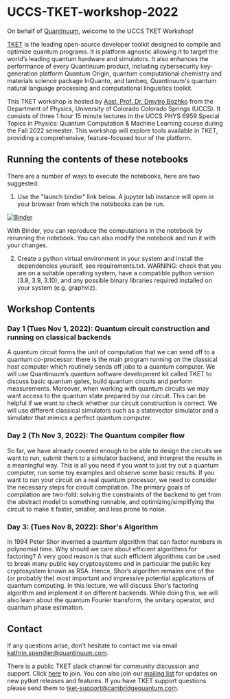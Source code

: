 # UCCS-TKET-workshop-2022

On behalf of [Quantinuum](https://www.quantinuum.com/), welcome to the UCCS TKET Workshop! 

[TKET](https://www.quantinuum.com/developers/tket) is the leading open-source developer toolkit designed to compile and optimize quantum programs. It is platform agnostic allowing it to target the world’s leading quantum hardware and simulators. It also enhances the performance of every Quantinuum product, including cybersecurity key-generation platform Quantum Origin, quantum computational chemistry and materials science package InQuanto, and lambeq, Quantinuum's quantum natural language processing and computational linguistics toolkit. 

This TKET workshop is hosted by [Asst. Prof. Dr. Dmytro Bozhko](https://physics.uccs.edu/dmytro-bozhko) from the Department of Physics, University of Colorado Colorado Springs (UCCS). It consists of three 1 hour 15 minute lectures in the UCCS PHYS 6959 Special Topics in Physics: Quantum Computation & Machine Learning course during the Fall 2022 semester. This workshop will explore tools available in TKET, providing a comprehensive, feature-focused tour of the platform.

## Running the contents of these notebooks
There are a number of ways to execute the notebooks, here are two suggested:

1. Use the "launch binder" link below. A jupyter lab instance will open in your browser from which the notebooks can be run.

[![Binder](https://mybinder.org/badge_logo.svg)](https://mybinder.org/v2/gh/spendierk/UCCS-TKET-workshop-2022/main)

With Binder, you can reproduce the computations in the notebook by rerunning the notebook. You can also modify the notebook and run it with your changes.

2. Create a python virtual environment in your system and install the
   dependencies yourself, see requirements.txt. WARNING: check that you are on a
   suitable operating system, have a compatible python version (3.8, 3.9, 3.10), and any possible
   binary libraries required installed on your system (e.g. graphviz).

## Workshop Contents

### Day 1 (Tues Nov 1, 2022): Quantum circuit construction and running on classical backends 

A quantum circuit forms the unit of computation that we can send off to a quantum co-processor: there is the main program running on the classical host computer which routinely sends off jobs to a quantum computer. We will use Quantinuum’s quantum software development kit called TKET to discuss basic quantum gates, build quantum circuits and perform measurements. Moreover, when working with quantum circuits we may want access to the quantum state prepared by our circuit. This can be helpful if we want to check whether our circuit construction is correct. We will use different classical simulators such as a statevector simulator and a simulator that mimics a perfect quantum computer. 

 

 ### Day 2 (Th Nov 3, 2022): The Quantum compiler flow  

So far, we have already covered enough to be able to design the circuits we want to run, submit them to a simulator backend, and interpret the results in a meaningful way. This is all you need if you want to just try out a quantum computer, run some toy examples and observe some basic results. If you want to run your circuit on a real quantum processor, we need to consider the necessary steps for circuit compilation. The primary goals of compilation are two-fold: solving the constraints of the backend to get from the abstract model to something runnable, and optimizing/simplifying the circuit to make it faster, smaller, and less prone to noise. 

 

 ### Day 3: (Tues Nov 8, 2022): Shor's Algorithm 

In 1994 Peter Shor invented a quantum algorithm that can factor numbers in polynomial time. Why should we care about efficient algorithms for factoring? A very good reason is that such efficient algorithms can be used to break many public key cryptosystems and in particular the public key cryptosystem known as RSA. Hence, Shor’s algorithm remains one of the (or probably the) most important and impressive potential applications of quantum computing. In this lecture, we will discuss Shor’s factoring algorithm and implement it on different backends. While doing this, we will also learn about the quantum Fourier transform, the unitary operator, and quantum phase estimation.

## Contact

If any questions arise, don't hesitate to contact me via email
[kathrin.spendier@quantinuum.com](mailto:kathrin.spendier@quantinuum.com). 

There is a public TKET slack channel for community discussion and support. Click [here](https://tketusers.slack.com/join/shared_invite/zt-18qmsamj9-UqQFVdkRzxnXCcKtcarLRA#/shared-invite/email) to join. You can also join our [mailing list](https://list.cambridgequantum.com/cgi-bin/mailman/listinfo/tket-users) for updates on new pytket releases and features. If you have TKET support questions please send them to [tket-support@cambridgequantum.com](mailto:tket-support@cambridgequantum.com).
